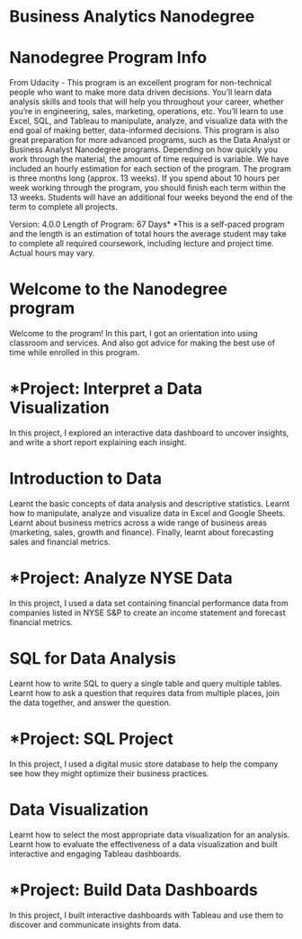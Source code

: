# Business Analytics Nanodegree

# Nanodegree Program Info
From Udacity - This program is an excellent program for non-technical people who want to make more data driven decisions.
You’ll learn data analysis skills and tools that will help you throughout your career, whether you’re in
engineering, sales, marketing, operations, etc. You’ll learn to use Excel, SQL, and Tableau to manipulate,
analyze, and visualize data with the end goal of making better, data-informed decisions. This program is also
great preparation for more advanced programs, such as the Data Analyst or Business Analyst Nanodegree
programs. Depending on how quickly you work through the material, the amount of time required is variable.
We have included an hourly estimation for each section of the program. The program is three months long
(approx. 13 weeks). If you spend about 10 hours per week working through the program, you should finish
each term within the 13 weeks. Students will have an additional four weeks beyond the end of the term to
complete all projects.

Version: 4.0.0
Length of Program: 67 Days*
*This is a self-paced program and the length is an estimation of total hours the average student may take to complete all required coursework,
including lecture and project time. Actual hours may vary.

# Welcome to the Nanodegree program
Welcome to the program! In this part, I got an orientation into using classroom and services. And
also got advice for making the best use of time while enrolled in this program.
# *Project: Interpret a Data Visualization
In this project, I explored an interactive data dashboard to uncover insights, and write a short report
explaining each insight.

# Introduction to Data
Learnt the basic concepts of data analysis and descriptive statistics. Learnt how to manipulate, analyze and
visualize data in Excel and Google Sheets. Learnt about business metrics across a wide range of business areas
(marketing, sales, growth and finance). Finally, learnt about forecasting sales and financial metrics.
# *Project: Analyze NYSE Data
In this project, I used a data set containing financial performance data from companies listed in NYSE
S&P to create an income statement and forecast financial metrics.

# SQL for Data Analysis
Learnt how to write SQL to query a single table and query multiple tables. Learnt how to ask a question that
requires data from multiple places, join the data together, and answer the question.
# *Project: SQL Project
In this project, I used a digital music store database to help the company see how they might optimize
their business practices.

# Data Visualization
Learnt how to select the most appropriate data visualization for an analysis. Learnt how to evaluate the
effectiveness of a data visualization and built interactive and engaging Tableau dashboards.
# *Project: Build Data Dashboards
In this project, I built interactive dashboards with Tableau and use them to discover and communicate
insights from data.
